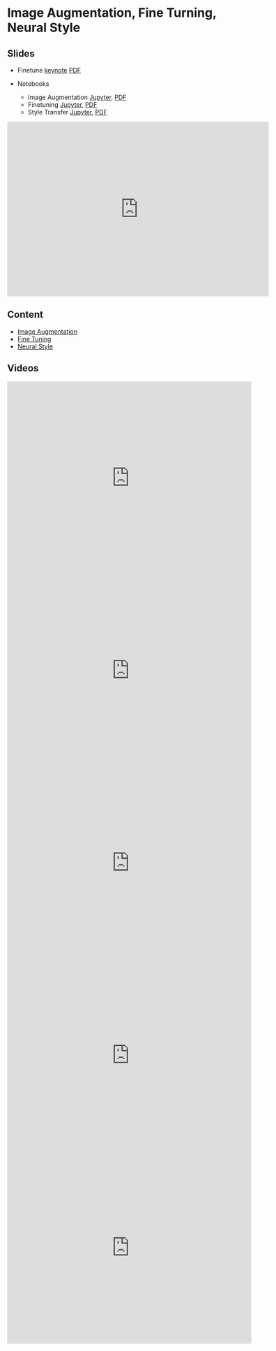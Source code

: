 # Image Augmentation, Fine Turning, Neural Style

## Slides

* Finetune
  [keynote](../../slides/3_14/15-Finetune.key)
  [PDF](../../slides/3_14/15-Finetune.pdf)

* Notebooks

  - Image Augmentation
    [Jupyter](../../slides/3_14/image-augmentation.ipynb), [PDF](../../slides/3_14/image-augmentation.pdf)
  - Finetuning [Jupyter](../../slides/3_14/fine-tuning.ipynb), [PDF](../../slides/3_14/fine-tuning.pdf)
  - Style Transfer [Jupyter](../../slides/3_14/neural-style.ipynb), [PDF](../../slides/3_14/neural-style.pdf)

<center><iframe src="http://docs.google.com/gview?url=http://courses.d2l.ai/berkeley-stat-157/slides/3_14/15-Finetune.pdf&embedded=true" 
    style="width:600px; height:400px;" frameborder="0"></iframe></center>

## Content

* [Image Augmentation](http://en.diveintodeeplearning.org/chapter_computer-vision/image-augmentation.html)
* [Fine Tuning](http://en.diveintodeeplearning.org/chapter_computer-vision/fine-tuning.html)
* [Neural Style](http://d2l.ai/chapter_computer-vision/neural-style.html)

## Videos


<center><iframe width="560" height="441" src="https://www.youtube.com/embed/d-rCZCHXNBo" frameborder="0" allowfullscreen></iframe></center>

<center><iframe width="560" height="441" src="https://www.youtube.com/embed/MhZ0MXhNNBY" frameborder="0" allowfullscreen></iframe></center>

<center><iframe width="560" height="441" src="https://www.youtube.com/embed/bzdQ1zC7PTM" frameborder="0" allowfullscreen></iframe></center>

<center><iframe width="560" height="441" src="https://www.youtube.com/embed/cJzjj4cdhq0" frameborder="0" allowfullscreen></iframe></center>

<center><iframe width="560" height="441" src="https://www.youtube.com/embed/9Hc4A2M35SI" frameborder="0" allowfullscreen></iframe></center>
